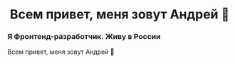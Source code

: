 
<h1 align="center">Всем привет, меня зовут Андрей 👋</h1>

<h3>Я Фронтенд-разработчик. Живу в России</h3>
Всем привет, меня зовут Андрей 👋

<!--
**Andrey-Kordik/Andrey-Kordik** is a ✨ _special_ ✨ repository because its `README.md` (this file) appears on your GitHub profile.

Here are some ideas to get you started:

- 🔭 I’m currently working on ...
- 🌱 I’m currently learning ...
- 👯 I’m looking to collaborate on ...
- 🤔 I’m looking for help with ...
- 💬 Ask me about ...
- 📫 How to reach me: ...
- 😄 Pronouns: ...
- ⚡ Fun fact: ...
-->

